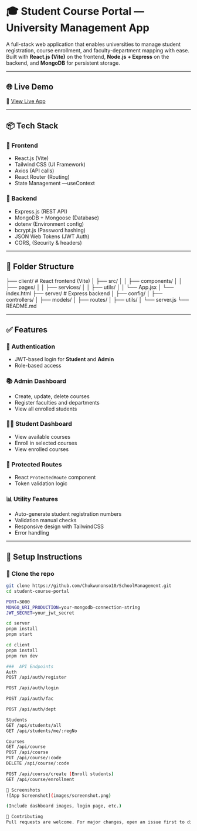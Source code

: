# 🎓 Student Course Portal — University Management App

A full-stack web application that enables universities to manage student registration, course enrollment, and faculty-department mapping with ease. Built with **React.js (Vite)** on the frontend, **Node.js + Express** on the backend, and **MongoDB** for persistent storage.

---

## 🌐 Live Demo

🔗 [View Live App](https://schoolmanagement-1-frontend.onrender.com)

---

## 📦 Tech Stack

### 🔹 Frontend
- React.js (Vite)
- Tailwind CSS (UI Framework)
- Axios (API calls)
- React Router (Routing)
- State Management —useContext

### 🔹 Backend
- Express.js (REST API)
- MongoDB + Mongoose (Database)
- dotenv (Environment config)
- bcrypt.js (Password hashing)
- JSON Web Tokens (JWT Auth)
- CORS, (Security & headers)

---

## 📁 Folder Structure
├── client/ # React frontend (Vite)
│ ├── src/
│ │ ├── components/
│ │ ├── pages/
│ │ ├── services/
│ │ ├── utils/
│ │ └── App.jsx
│ └── index.html
├── server/ # Express backend
│ ├── config/
│ ├── controllers/
│ ├── models/
│ ├── routes/
│ ├── utils/
│ └── server.js
└── README.md



---

## ✅ Features

### 👤 Authentication
- JWT-based login for **Student** and **Admin**
- Role-based access

### 📚 Admin Dashboard
- Create, update, delete courses
- Register faculties and departments
- View all enrolled students

### 👨‍🎓 Student Dashboard
- View available courses
- Enroll in selected courses
- View enrolled courses

### 🔐 Protected Routes
- React `ProtectedRoute` component
- Token validation logic

### 📊 Utility Features
- Auto-generate student registration numbers
- Validation  manual checks
- Responsive design with TailwindCSS
- Error handling 

---

## 🧪 Setup Instructions

### 🚀 Clone the repo

```bash
git clone https://github.com/Chukwunonso10/SchoolManagement.git
cd student-course-portal

PORT=3000
MONGO_URI_PRODUCTION=your-mongodb-connection-string
JWT_SECRET=your_jwt_secret

cd server
pnpm install
pnpm start

cd client
pnpm install
pnpm run dev

###  API Endpoints
Auth
POST /api/auth/register

POST /api/auth/login

POST /api/auth/fac

POST /api/auth/dept

Students
GET /api/students/all
GET /api/students/me/:regNo

Courses
GET /api/course
POST /api/course
PUT /api/course/:code
DELETE /api/course/:code

POST /api/course/create (Enroll students)
GET /api/course/enrollment

📸 Screenshots
![App Screenshot](images/screenshot.png)

(Include dashboard images, login page, etc.)

🤝 Contributing
Pull requests are welcome. For major changes, open an issue first to discuss.